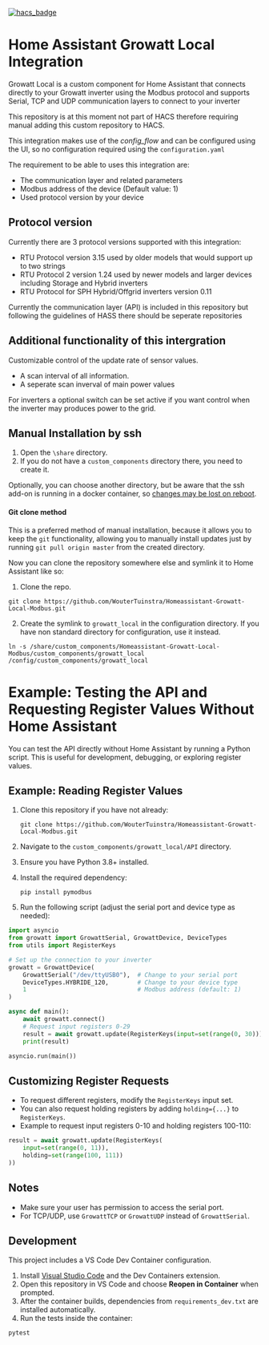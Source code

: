 [![hacs_badge](https://img.shields.io/badge/HACS-Custom-41BDF5.svg?style=for-the-badge)](https://github.com/hacs/integration)

# Home Assistant Growatt Local Integration
 Growatt Local is a custom component for Home Assistant that connects directly to your Growatt inverter using the Modbus protocol and supports Serial, TCP and UDP communication layers to connect to your inverter

 This repository is at this moment not part of HACS therefore requiring manual adding this custom repository to HACS.

 This integration makes use of the *config_flow* and can be configured using the UI, so no configuration required using the `configuration.yaml`

 The requirement to be able to uses this integration are:
 * The communication layer and related parameters
 * Modbus address of the device (Default value: 1)
 * Used protocol version by your device

## Protocol version
Currently there are 3 protocol versions supported with this integration:
* RTU Protocol version 3.15 used by older models that would support up to two strings
* RTU Protocol 2 version 1.24 used by newer models and larger devices including Storage and Hybrid inverters
* RTU Protocol for SPH Hybrid/Offgrid inverters version 0.11

Currently the communication layer (API) is included in this repository but following the guidelines of HASS there should be seperate repositories

## Additional functionality of this intergration

Customizable control of the update rate of sensor values.
* A scan interval of all information.
* A seperate scan inverval of main power values

For inverters a optional switch can be set active if you want control when the inverter may produces power to the grid.

## Manual Installation by ssh

1. Open the `\share` directory.
2. If you do not have a `custom_components` directory there, you need to create it.

Optionally, you can choose another directory, but be aware that the ssh add-on is running in a docker container, so
[changes may be lost on reboot](https://community.home-assistant.io/t/user-file-changes-lost-on-reboot/545757/2).

#### Git clone method

This is a preferred method of manual installation, because it allows you to keep the `git` functionality,
allowing you to manually install updates just by running `git pull origin master` from the created directory.

Now you can clone the repository somewhere else and symlink it to Home Assistant like so:

1. Clone the repo.

```shell
git clone https://github.com/WouterTuinstra/Homeassistant-Growatt-Local-Modbus.git
```

2. Create the symlink to `growatt_local` in the configuration directory.
   If you have non standard directory for configuration, use it instead.

```shell
ln -s /share/custom_components/Homeassistant-Growatt-Local-Modbus/custom_components/growatt_local /config/custom_components/growatt_local
```

# Example: Testing the API and Requesting Register Values Without Home Assistant

You can test the API directly without Home Assistant by running a Python script. This is useful for development, debugging, or exploring register values.


## Example: Reading Register Values

1. Clone this repository if you have not already:

   ```shell
   git clone https://github.com/WouterTuinstra/Homeassistant-Growatt-Local-Modbus.git
   ```

2. Navigate to the `custom_components/growatt_local/API` directory.
3. Ensure you have Python 3.8+ installed.
4. Install the required dependency:

   ```shell
   pip install pymodbus
   ```

5. Run the following script (adjust the serial port and device type as needed):

```python
import asyncio
from growatt import GrowattSerial, GrowattDevice, DeviceTypes
from utils import RegisterKeys

# Set up the connection to your inverter
growatt = GrowattDevice(
    GrowattSerial("/dev/ttyUSB0"),  # Change to your serial port
    DeviceTypes.HYBRIDE_120,        # Change to your device type
    1                               # Modbus address (default: 1)
)

async def main():
    await growatt.connect()
    # Request input registers 0-29
    result = await growatt.update(RegisterKeys(input=set(range(0, 30))))
    print(result)

asyncio.run(main())
```

## Customizing Register Requests

- To request different registers, modify the `RegisterKeys` input set.
- You can also request holding registers by adding `holding={...}` to `RegisterKeys`.
- Example to request input registers 0-10 and holding registers 100-110:

```python
result = await growatt.update(RegisterKeys(
    input=set(range(0, 11)),
    holding=set(range(100, 111))
))
```

## Notes

- Make sure your user has permission to access the serial port.
- For TCP/UDP, use `GrowattTCP` or `GrowattUDP` instead of `GrowattSerial`.
## Development

This project includes a VS Code Dev Container configuration.

1. Install [Visual Studio Code](https://code.visualstudio.com/) and the Dev Containers extension.
2. Open this repository in VS Code and choose **Reopen in Container** when prompted.
3. After the container builds, dependencies from `requirements_dev.txt` are installed automatically.
4. Run the tests inside the container:

```bash
pytest
```

